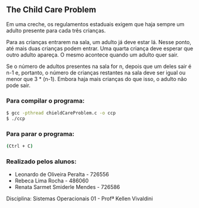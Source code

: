## The Child Care Problem

 Em uma creche, os regulamentos estaduais exigem que haja sempre um adulto presente para cada três crianças.

 Para as crianças entrarem na sala, um adulto já deve estar lá. Nesse ponto, até mais duas crianças podem entrar. Uma quarta criança deve esperar que outro adulto apareça. O mesmo acontece quando um adulto quer sair.

 Se o número de adultos presentes na sala for n, depois que um deles sair é n-1 e, portanto, o número de crianças restantes na sala deve ser igual ou menor que 3 * (n-1). Embora haja mais crianças do que isso, o adulto não pode sair.

### Para compilar o programa:
```bash
$ gcc -pthread chieldCareProblem.c -o ccp
$ ./ccp
```
### Para parar o programa:
```bash
(Ctrl + C)
```

### Realizado pelos alunos:
* Leonardo de Oliveira Peralta - 726556
* Rebeca Lima Rocha - 486060
* Renata Sarmet Smiderle Mendes - 726586

Disciplina: Sistemas Operacionais 01 - Profª Kellen Vivaldini

